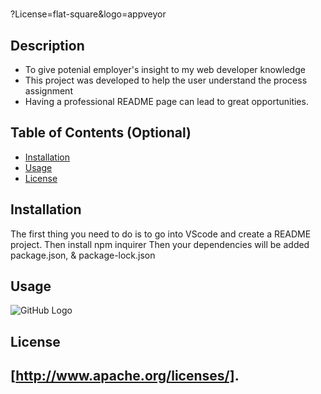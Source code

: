# <README>
?License=flat-square&logo=appveyor

## Description

- To give potenial employer's insight to my web developer knowledge
- This project was developed to help the user understand the process assignment
- Having a professional README page can lead to great opportunities.

## Table of Contents (Optional)

- [Installation](#installation)
- [Usage](#usage)
- [License](#license)

## Installation
The first thing you need to do is to go into VScode and create a README project. 
Then install npm inquirer
Then your dependencies will be added package.json, & package-lock.json

## Usage

  ![GitHub Logo](../Assets/images/RMEPIC.PNG)


## License
 [http://www.apache.org/licenses/].
---


